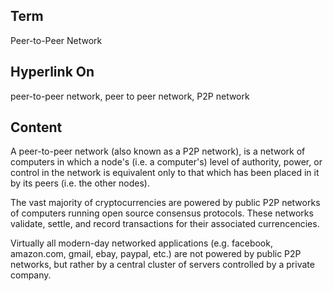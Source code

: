 ## Term

Peer-to-Peer Network

## Hyperlink On

peer-to-peer network, peer to peer network, P2P network

## Content

A peer-to-peer network (also known as a P2P network), is a network of computers in which a node's (i.e. a computer's) level of authority, power, or control in the network is equivalent only to that which has been placed in it by its peers (i.e. the other nodes). 

The vast majority of cryptocurrencies are powered by public P2P networks of computers running open source consensus protocols. These networks validate, settle, and record transactions for their associated currencencies.

Virtually all modern-day networked applications (e.g. facebook, amazon.com, gmail, ebay, paypal, etc.) are not powered by public P2P networks, but rather by a central cluster of servers controlled by a private company.
